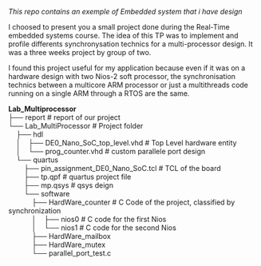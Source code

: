 *This repo contains an exemple of Embedded system that i have design*

I choosed to present you a small project done during the Real-Time embedded systems course.
The idea of this TP was to implement and profile differents synchronysation technics for a multi-processor design. 
It was a three weeks project by group of two.

I found this project useful for my application because even if it was on a hardware design with two Nios-2 soft processor, the synchronisation technics between a multicore ARM processor or just a multithreads code running on a single ARM through a RTOS are the same.

**Lab_Multiprocessor** <br />
├── report                                      # report of our project <br />
└── Lab_MultiProcessor                          # Project folder<br />
    ├── hdl <br />
    │    ├── DE0_Nano_SoC_top_level.vhd         # Top Level hardware entity<br />
    │    └── prog_counter.vhd                   # custom parallele port design<br />
    └── quartus <br />
        ├── pin_assignment_DE0_Nano_SoC.tcl    # TCL of the board<br />
        ├── tp.qpf                             # quartus project file<br />
        ├── mp.qsys                            # qsys deign <br />
        └── software<br />
            ├── HardWare_counter              # C Code of the project, classified by synchronization<br />
            │    ├── nios0                    # C code for the first Nios <br />
            │    └──  nios1                    # C code for the second Nios <br />
            ├── HardWare_mailbox<br />
            ├── HardWare_mutex<br />
            └── parallel_port_test.c<br />
